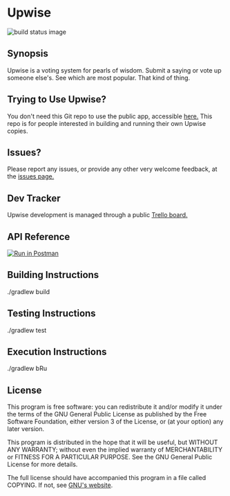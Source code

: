 # Upwise
![build status image](https://travis-ci.org/sapphon/upwise.svg?branch=master)
## Synopsis

Upwise is a voting system for pearls of wisdom.  Submit a saying or vote up someone else's.  See which are most popular.  That kind of thing.

## Trying to Use Upwise?

You don't need this Git repo to use the public app, accessible [here.](https://upwise.herokuapp.com)  This repo is for people interested in building and running their own Upwise copies.

## Issues?

Please report any issues, or provide any other very welcome feedback, at the [issues page.](https://www.github.com/sapphon/upwise/issues)

## Dev Tracker

Upwise development is managed through a public [Trello board.](https://trello.com/b/uEDVy22W)

## API Reference

[![Run in Postman](https://run.pstmn.io/button.svg)](https://app.getpostman.com/run-collection/c35f8a9f2c2f8bb12d38)

## Building Instructions

./gradlew build

## Testing Instructions

./gradlew test

## Execution Instructions

./gradlew bRu

## License

This program is free software: you can redistribute it and/or modify it under the terms of the GNU General Public License as published by
the Free Software Foundation, either version 3 of the License, or (at your option) any later version.

This program is distributed in the hope that it will be useful, but WITHOUT ANY WARRANTY; without even the implied warranty of
MERCHANTABILITY or FITNESS FOR A PARTICULAR PURPOSE.  See the GNU General Public License for more details.

The full license should have accompanied this program in a file called COPYING.  If not, see [GNU's website](https://www.gnu.org/licenses/).

